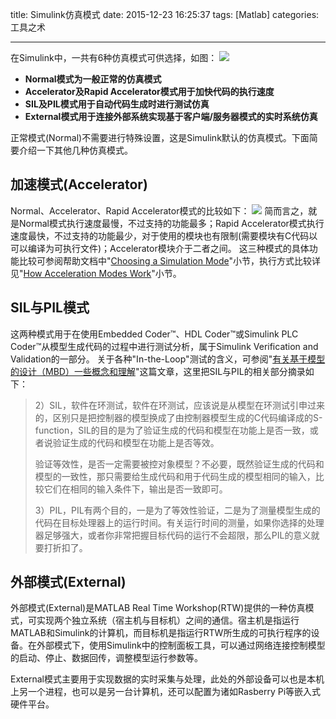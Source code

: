 title: Simulink仿真模式
date: 2015-12-23 16:25:37
tags: [Matlab]
categories: 工具之术

---

在Simulink中，一共有6种仿真模式可供选择，如图：
![](https://pic.gaomf.store/Matlab20151223135602.png)
- **Normal模式为一般正常的仿真模式**
- **Accelerator及Rapid Accelerator模式用于加快代码的执行速度**
- **SIL及PIL模式用于自动代码生成时进行测试仿真**
- **External模式用于连接外部系统实现基于客户端/服务器模式的实时系统仿真**

正常模式(Normal)不需要进行特殊设置，这是Simulink默认的仿真模式。下面简要介绍一下其他几种仿真模式。

<!--more-->

## **加速模式(Accelerator)** ##
Normal、Accelerator、Rapid Accelerator模式的比较如下：
![](https://pic.gaomf.store/Matlabaccel_perform12c.png)
简而言之，就是Normal模式执行速度最慢，不过支持的功能最多；Rapid Accelerator模式执行速度最快，不过支持的功能最少，对于使用的模块也有限制(需要模块有C代码以可以编译为可执行文件)；Accelerator模块介于二者之间。
这三种模式的具体功能比较可参阅帮助文档中"[Choosing a Simulation Mode](http://cn.mathworks.com/help/simulink/ug/choosing-a-simulation-mode.html)"小节，执行方式比较详见"[How Acceleration Modes Work](http://cn.mathworks.com/help/simulink/ug/how-the-acceleration-modes-work.html)"小节。

## **SIL与PIL模式**
这两种模式用于在使用Embedded Coder™、HDL Coder™或Simulink PLC Coder™从模型生成代码的过程中进行测试分析，属于Simulink Verification and Validation的一部分。
关于各种"In-the-Loop"测试的含义，可参阅"[有关基于模型的设计（MBD）一些概念和理解](http://www.matlabsky.com/thread-38774-1-1.html)"这篇文章，这里把SIL与PIL的相关部分摘录如下：

> 2）SIL，软件在环测试，软件在环测试，应该说是从模型在环测试引申过来的，区别只是把控制器的模型换成了由控制器模型生成的C代码编译成的S-function，SIL的目的是为了验证生成的代码和模型在功能上是否一致，或者说验证生成的代码和模型在功能上是否等效。
>
> 验证等效性，是否一定需要被控对象模型？不必要，既然验证生成的代码和模型的一致性，那只需要给生成代码和用于代码生成的模型相同的输入，比较它们在相同的输入条件下，输出是否一致即可。
> 
> 3）PIL，PIL有两个目的，一是为了等效性验证，二是为了测量模型生成的代码在目标处理器上的运行时间。有关运行时间的测量，如果你选择的处理器足够强大，或者你非常把握目标代码的运行不会超限，那么PIL的意义就要打折扣了。

## **外部模式(External)** ##
外部模式(External)是MATLAB Real Time Workshop(RTW)提供的一种仿真模式，可实现两个独立系统（宿主机与目标机）之间的通信。宿主机是指运行MATLAB和Simulink的计算机，而目标机是指运行RTW所生成的可执行程序的设备。在外部模式下，使用Simulink中的控制面板工具，可以通过网络连接控制模型的启动、停止、数据回传，调整模型运行参数等。

External模式主要用于实现数据的实时采集与处理，此处的外部设备可以也是本机上另一个进程，也可以是另一台计算机，还可以配置为诸如Rasberry Pi等嵌入式硬件平台。
